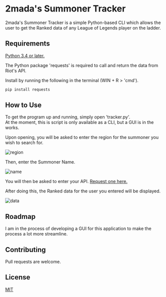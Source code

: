 # 2mada's Summoner Tracker
2mada's Summoner Tracker is a simple Python-based CLI which allows the user to get the Ranked data of any League of Legends player on the ladder.

## Requirements

[Python 3.4 or later.](https://www.python.org/ftp/python/3.9.6/python-3.9.6-amd64.exe)

The Python package 'requests' is required to call and return the data from Riot's API.

Install by running the following in the terminal (WIN + R > 'cmd').

```bash
pip install requests
```

## How to Use

To get the program up and running, simply open 'tracker.py'.   
At the moment, this is script is only available as a CLI, but a GUI is in the works.

Upon opening, you will be asked to enter the region for the summoner you wish to search for.

![region](https://i.imgur.com/uB9T0KD.png)

Then, enter the Summoner Name.

![name](https://i.imgur.com/AgJQZVa.png)

You will then be asked to enter your API. [Request one here.](https://developer.riotgames.com/)  
  
After doing this, the Ranked data for the user you entered will be displayed.

![data](https://i.imgur.com/ktnRKbt.png)


## Roadmap

I am in the process of developing a GUI for this application to make the process a lot more streamline. 

## Contributing
Pull requests are welcome. 

## License
[MIT](https://choosealicense.com/licenses/mit/)
